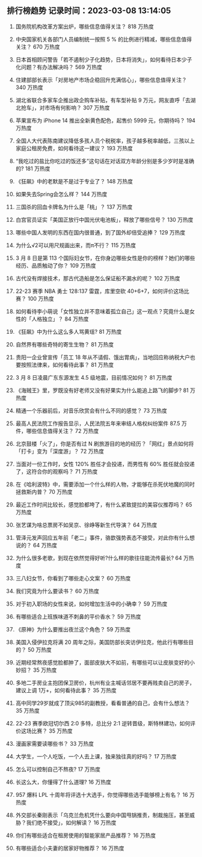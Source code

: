 
## 排行榜趋势 记录时间：2023-03-08 13:14:05
  
  1. 国务院机构改革方案出炉，哪些信息值得关注？ 818 万热度
    
  2. 中央国家机关各部门人员编制统一按照 5 % 的比例进行精减，哪些信息值得关注？ 670 万热度
    
  3. 日本首相顾问警告「若不遏制少子化趋势，日本将消失」，如何看待日本少子化问题？有办法解决吗？ 569 万热度
    
  4. 住建部部长表示「对房地产市场企稳回升充满信心」，哪些信息值得关注？ 340 万热度
    
  5. 湖北省联合多家车企推出政企购车补贴，有车型补贴 9 万元，网友直呼「去湖北抢车」，对市场有何影响？ 307 万热度
    
  6. 苹果宣布为 iPhone 14 推出全新黄色配色，起售价 5999 元，你期待吗？ 194 万热度
    
  7. 全国人大代表陈南建议降低多孩人员个税税率，孩子越多税率越低，三孩以上家庭公租房免费，如何看待这一建议？ 193 万热度
    
  8. “我吃过的盐比你吃过的饭还多”这句话在对话双方年龄分别是多少岁时是准确的? 181 万热度
    
  9. 《狂飙》中的老默是不是过于专业了？ 148 万热度
    
  10. 如果失去Spring会怎么样？ 144 万热度
    
  11. 三国杀的回血卡牌名为什么是「桃」？ 137 万热度
    
  12. 白宫官员证实「美国正放行中国光伏电池板」，释放了哪些信号？ 130 万热度
    
  13. 哪些中国人发明的东西在国内很普通，到了国外却倍受追捧？ 129 万热度
    
  14. 为什么√2可以用尺规画出来，而π不行？ 115 万热度
    
  15. 3 月 8 日是第 113 个国际妇女节，在你身边哪些女性是你的榜样？她们的哪些经历、品质触动了你？ 109 万热度
    
  16. 古代没有焊接技术，那古代造船是怎么保证船不漏水的呢？ 102 万热度
    
  17. 22-23 赛季 NBA 勇士 128:137 雷霆，库里空砍 40+6+7，如何评价这场比赛？ 100 万热度
    
  18. 如何看待李小萌说「女性独立并不意味着孤立自己」这一观点？究竟什么是女性的「人格独立」？ 84 万热度
    
  19. 《狂飙》中为什么这么多人骂黄瑶? 81 万热度
    
  20. 自然界有哪些奇特的寄生生物？ 81 万热度
    
  21. 贵阳一企业曾宣传「员工 18 年从不请假、饿出胃病」，当地回应称纳税大户也要按照法律来，如何看待此事？ 81 万热度
    
  22. 3 月 8 日凌晨广东东源发生 4.5 级地震，目前情况如何？ 81 万热度
    
  23. 《海贼王》里，罗既没有好老师又没有好果实为什么能追上路飞的脚步? 81 万热度
    
  24. 精通一个乐器前后，对音乐欣赏会有什么不同的感觉？ 73 万热度
    
  25. 最高人民法院工作报告显示，人民法院五年来审结人格权纠纷案件 87.5 万件，哪些信息值得关注？ 72 万热度
    
  26. 北京鼓楼「火了」，你是否有过 N 刷旅游目的地的经历？「网红」景点如何将「打卡」变为「深度游」？ 72 万热度
    
  27. 当面对一份工作时，女性 120% 胜任才会投递，而男性有 60% 胜任就会投递了，这符合你的观察吗？ 71 万热度
    
  28. 在《哈利波特》中，需要添加一个什么样的人物，才能够在杀死伏地魔的同时拯救斯内普？ 70 万热度
    
  29. 最近工作时间比较长，感觉脸都垮了，有什么紧致提拉的美容仪推荐吗？ 65 万热度
    
  30. 张艺谋为啥总票房不如吴京、徐峥等新生代导演？ 64 万热度
    
  31. 管泽元发声回应五年前「老二」事件，骆歆强势表态不接受，对此你有什么想说的？ 64 万热度
    
  32. 为什么很多老歌，到现在依然觉得好听?什么样的歌往往能流传最长? 64 万热度
    
  33. 三八妇女节，你看到了哪些走心文案？ 60 万热度
    
  34. 我们究竟为什么要读书？ 60 万热度
    
  35. 对于初入职场的女性来说，如何增加生活中的小确幸？ 59 万热度
    
  36. 有哪些适合上班族味道不刺鼻的平价香水？ 59 万热度
    
  37. 《原神》为什么要推出夜兰这个角色？ 59 万热度
    
  38. 美国入侵伊拉克将满 20 周年之际，美国防部长突访伊拉克，他此行有哪些目的？ 50 万热度
    
  39. 近期经常熬夜感觉脸都肿了，面部皮肤大不如前，有哪些可以让皮肤变好的小妙招？ 35 万热度
    
  40. 多地二手房业主抱团保卫房价，杭州有业主喊话邻居不要再贱卖自己的房子，建议上调 1万+，如何看待此事？ 35 万热度
    
  41. 高中同学29岁就成了顶尖985的副教授，看看普通的自己，会有什么想法？ 35 万热度
    
  42. 22-23 赛季欧冠切尔西 2:0 多特，总比分 2:1 逆转晋级，斯特林建功，如何评价这场比赛？ 35 万热度
    
  43. 漫画家需要读哪些书？ 33 万热度
    
  44. 大学生，一个人吃饭，一个人去上课，独来独往真的好吗？ 17 万热度
    
  45. 怎么可以控制自己不熬夜? 17 万热度
    
  46. 长这么大，你懂得了什么道理? 16 万热度
    
  47. 957 爆料 LPL 十周年将评选十大选手，你觉得哪些选手能够榜上有名？ 16 万热度
    
  48. 外交部长秦刚表示「乌克兰危机凭什么要向中国甩锅推责，制裁施压，甚至威胁？我们绝不接受」，如何解读？ 16 万热度
    
  49. 你们有哪些适合在租房使用的智能家居产品推荐？ 16 万热度
    
  50. 有哪些适合小夫妻的居家好物推荐？ 16 万热度
    
